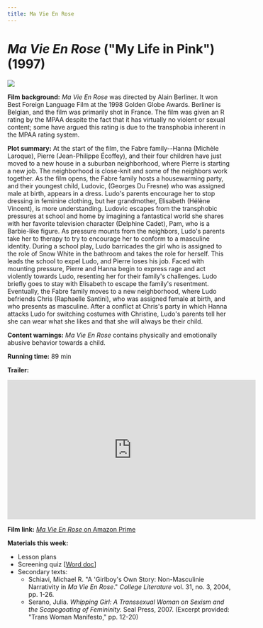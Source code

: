 ```yaml
---
title: Ma Vie En Rose
---
```

# *Ma Vie En Rose* ("My Life in Pink") (1997)

<a href="https://images-na.ssl-images-amazon.com/images/I/81FjQWN6MrL._RI_.jpg">
<img src="https://images-na.ssl-images-amazon.com/images/I/81FjQWN6MrL._RI_.jpg" class="poster">
</a>

**Film background:** *Ma Vie En Rose* was directed by Alain Berliner. It won Best Foreign Language Film at the 1998 Golden Globe Awards. Berliner is Belgian, and the film was primarily shot in France. The film was given an R rating by the MPAA despite the fact that it has virtually no violent or sexual content; some have argued this rating is due to the transphobia inherent in the MPAA rating system.

**Plot summary:**
At the start of the film, the Fabre family--Hanna (Michèle Laroque), Pierre (Jean-Philippe Écoffey), and their four children have just moved to a new house in a suburban neighborhood, where Pierre is starting a new job. The neighborhood is close-knit and some of the neighbors work together. As the film opens, the Fabre family hosts a housewarming party, and their youngest child, Ludovic, (Georges Du Fresne) who was assigned male at birth, appears in a dress. Ludo's parents encourage her to stop dressing in feminine clothing, but her grandmother, Elisabeth (Hélène Vincent), is more understanding. Ludovic escapes from the transphobic pressures at school and home by imagining a fantastical world she shares with her favorite television character (Delphine Cadet), Pam, who is a Barbie-like figure. As pressure mounts from the neighbors, Ludo's parents take her to therapy to try to encourage her to conform to a masculine identity. During a school play, Ludo barricades the girl who is assigned to the role of Snow White in the bathroom and takes the role for herself. This leads the school to expel Ludo, and Pierre loses his job. Faced with mounting pressure, Pierre and Hanna begin to express rage and act violently towards Ludo, resenting her for their family's challenges. Ludo briefly goes to stay with Elisabeth to escape the family's resentment. Eventually, the Fabre family moves to a new neighborhood, where Ludo befriends Chris (Raphaelle Santini), who was assigned female at birth, and who presents as masculine. After a conflict at Chris's party in which Hanna attacks Ludo for switching costumes with Christine, Ludo's parents tell her she can wear what she likes and that she will always be their child.

**Content warnings:** *Ma Vie En Rose* contains physically and emotionally abusive behavior towards a child.

**Running time:** 89 min

**Trailer:**
<div class="video-container">
<iframe width="560" height="315" src="https://www.youtube.com/embed/s28N84T_oGk" frameborder="0" allow="accelerometer; autoplay; clipboard-write; encrypted-media; gyroscope; picture-in-picture" allowfullscreen></iframe>
</div>

**Film link:** [*Ma Vie En Rose* on Amazon Prime](https://www.amazon.com/Ma-Vie-Rose-Georges-Fresne/dp/B001ELDYU2)

**Materials this week:**
* Lesson plans
* Screening quiz [<a href="/modules/unit 4: queer utopias/Ma Vie En Rose Screening Quiz.docx" download>Word doc</a>]
* Secondary texts:
    * Schiavi, Michael R. "A 'Girlboy's Own Story: Non-Masculinie Narrativity in *Ma Vie En Rose*." *College Literature* vol. 31, no. 3, 2004, pp. 1-26.
    * Serano, Julia. *Whipping Girl: A Transsexual Woman on Sexism and the Scapegoating of Femininity.* Seal Press, 2007. (Excerpt provided: "Trans Woman Manifesto," pp. 12-20)

